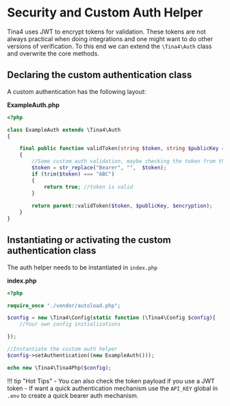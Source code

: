 # Security and Custom Auth Helper

Tina4 uses JWT to encrypt tokens for validation. These tokens are not always practical when doing integrations and
one might want to do other versions of verification.  To this end we can extend the `\Tina4\Auth` class and overwrite 
the core methods.

## Declaring the custom authentication class

A custom authentication has the following layout:

**ExampleAuth.php**
```php
<?php

class ExampleAuth extends \Tina4\Auth
{

    final public function validToken(string $token, string $publicKey = "", string $encryption = \Nowakowskir\JWT\JWT::ALGORITHM_RS256): bool
    {
        //Some custom auth validation, maybe checking the token from the database, the token passed through is either formToken or Authorization header
        $token = str_replace("Bearer", "",  $token);
        if (trim($token) === "ABC") 
        {
            return true; //token is valid
        }
        
        return parent::validToken($token, $publicKey, $encryption);
    }
}
```

## Instantiating or activating the custom authentication class

The auth helper needs to be instantiated in `index.php`

**index.php**
```php
<?php

require_once "./vendor/autoload.php";

$config = new \Tina4\Config(static function (\Tina4\Config $config){
    //Your own config initializations

});

//Instantiate the custom auth helper
$config->setAuthentication((new ExampleAuth()));

echo new \Tina4\Tina4Php($config);

```

!!! tip "Hot Tips"
    - You can also check the token payload if you use a JWT token
    - If want a quick authentication mechanism use the `API_KEY` global in `.env` to create a quick bearer auth mechanism.
